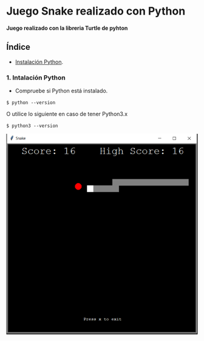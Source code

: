 # Juego Snake realizado con Python
**Juego realizado con la libreria Turtle de pyhton**

## Índice
- [Instalación Python](#1-instalación-python).



### 1. Intalación Python
  - Compruebe si Python está instalado.
  <pre><code>$ python --version</code></pre>
  O utilice lo siguiente en caso de tener Python3.x
  <pre><code>$ python3 --version</code></pre>
  



![alt text](https://raw.githubusercontent.com/soRodriguezz/snake-python/master/snake-py.png)

